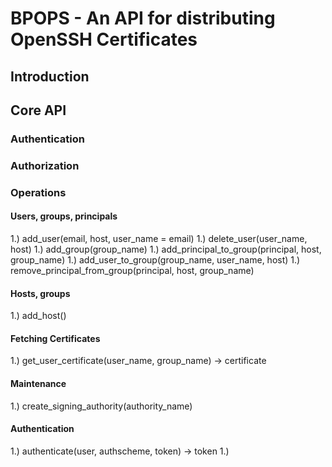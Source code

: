 # BPOPS - An API for distributing OpenSSH Certificates
## Introduction
## Core API
### Authentication
### Authorization
### Operations
#### Users, groups, principals
1.) add_user(email, host, user_name = email)
1.) delete_user(user_name, host)
1.) add_group(group_name)
1.) add_principal_to_group(principal, host, group_name)
1.) add_user_to_group(group_name, user_name, host)
1.) remove_principal_from_group(principal, host, group_name)
#### Hosts, groups
1.) add_host()
#### Fetching Certificates
1.) get_user_certificate(user_name, group_name) -> certificate
#### Maintenance
1.) create_signing_authority(authority_name)
#### Authentication
1.) authenticate(user, authscheme, token) -> token
1.) 
